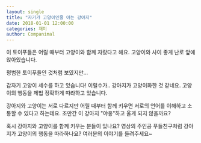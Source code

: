 ```yaml
---
layout: single
title: "자기가 고양이인줄 아는 강아지"
date: 2018-01-01 12:00:00
categories: 재미
author: Companimal
---
```


이 토이푸들은 어릴 때부터 고양이와 함께 자랐다고 해요. 고양이와 사이 좋게 난로 앞에 앉아있습니다.

평범한 토이푸들인 것처럼 보였지만...

갑자기 고양이 세수를 하고 있습니다! 이럴수가.. 강아지가 고양이화한 것 같네요. 고양이의 행동을 제법 정확하게 따라하고 있습니다.

강아지와 고양이는 서로 다르지만 어릴 때부터 함께 키우면 서로의 언어를 이해하고 소통할 수 있다고 하는데요. 조만간 이 강아지 "야옹"하고 울게 되지 않을까요?

혹시 강아지와 고양이를 함께 키우는 분들이 있나요? 영상의 주인공 푸들친구처럼 강아지가 고양이의 행동을 따라하나요? 여러분의 이야기를 들려주세요~
